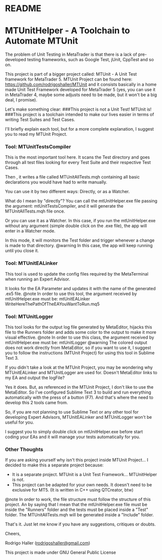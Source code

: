 # README #

# MTUnitHelper - A Toolchain to Automate MTUnit
The problem of Unit Testing in MetaTrader is that there is a lack of pre-developed testing frameworks, such as Google Test, jUnit, CppTest and so on.

This project is part of a bigger project called: MTUnit - A Unit Test framework for MetaTrader 5.
MTUnit Project can be found here: https://github.com/rodrigoshaller/MTUnit and it consists basically in a home made Unit Test Framework developed for MetaTrader 5 (yes, you can use it in MetaTrader 4, maybe some adjusts need to be made, but it won't be a big deal, I promise).

Let's make something clear:
###This project is not a Unit Test! MTUnit is!
###This project is a toolchain intended to make our lives easier in terms of writing Test Suites and Test Cases.

I'll briefly explain each tool, but for a more complete explanation, I suggest you to read my MTUnit Project.

### Tool: MTUnitTestsCompiler
This is the most important tool here. It scans the Test directory and goes through all test files looking for every Test Suite and their respective Test Cases.

Then , it writes a file called MTUnitAllTests.mqh containing all basic declarations you would have had to write manually.

You can use it by two different ways: Directly, or as a Watcher.

What do I mean by "directly"? You can call the mtUnitHelper.exe file passing the argument: mtUnitTestsCompiler, and it will generate the MTUnitAllTests.mqh file once.

Or you can use it as a Watcher. In this case, if you run the mtUnitHelper.exe without any argument (simple double click on the .exe file), the app will enter in a Watcher mode.

In this mode, it will monitors the Test folder and trigger whenever a change is made to that directory.
@warning In this case, the app will keep running until you close it.

### Tool: MTUnitEALinker
This tool is used to update the config files required by the MetaTerminal when running an Expert Advisor.

It looks for the EA Parameter and updates it with the name of the generated .ex5 file.
@note In order to use this tool, the argument received by mtUnitHelper.exe must be: mtUnitEALinker WriteHereThePathOfTheEAYouWantToRun.mq5

### Tool: MTUnitLogger
This tool looks for the output log file generated by MetaEditor, hijacks this file to the Runners folder and adds some color to the output to make it more visual effective.
@note In order to use this class, the argument received by mtUnitHelper.exe must be: mtUnitLogger
@warning The colored output does not work directly from MetaEditor, so if you want to use it, I suggest you to follow the instructions (MTUnit Project) for using this tool in Sublime Text 3.

If you didn't take a look at the MTUnit Project, you may be wondering why MTUnitEALinker and MTUnitLogger are used for. Doesn't MetaEditor links to my EA and output the logFile?

Yes it does. But, as referenced in the MTUnit Project, I don't like to use the MetaEditor. So I've configured Sublime Text 3 to build and run everything automatically with the press of a button (F7). And that's where the need to develop this 2 tools came from.

So, if you are not planning to use Sublime Text or any other tool for developing Expert Advisors, MTUnitEALinker and MTUnitLogger won't be useful for you.

I suggest you to simply double click on mtUnitHelper.exe before start coding your EAs and it will manage your tests automatically for you.

### Other Thoughts

If you are asking yourself why isn't this project inside MTUnit Project... I decided to make this a separate project because:
* It is a separate project. MTUnit is a Unit Test Framework... MTUnitHelper is not.
* This project can be adapted for your own needs. It doesn't need to be exclusive for MT5. (It is written in C++ using QTCreator, btw)

@note In order to work, the file structure must follow the structure of this project. An by saying that I mean that the mtUnitHelper.exe file must be inside the "Runners" folder and the tests must be placed inside a "Test" folder. The MTUnitAllTests.mqh will be generated inside a "Include" folder.

That's it. Just let me know if you have any suggestions, critiques or doubts.

Cheers,

Rodrigo Haller (rodrigoshaller@gmail.com)

This project is made under GNU General Public License